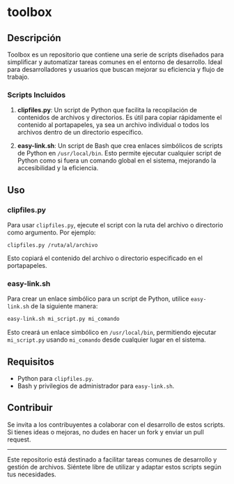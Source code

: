 # toolbox

## Descripción
Toolbox es un repositorio que contiene una serie de scripts diseñados para simplificar y automatizar tareas comunes en el entorno de desarrollo. Ideal para desarrolladores y usuarios que buscan mejorar su eficiencia y flujo de trabajo.

### Scripts Incluidos

1. **clipfiles.py**: Un script de Python que facilita la recopilación de contenidos de archivos y directorios. Es útil para copiar rápidamente el contenido al portapapeles, ya sea un archivo individual o todos los archivos dentro de un directorio específico.

2. **easy-link.sh**: Un script de Bash que crea enlaces simbólicos de scripts de Python en `/usr/local/bin`. Esto permite ejecutar cualquier script de Python como si fuera un comando global en el sistema, mejorando la accesibilidad y la eficiencia.

## Uso

### clipfiles.py
Para usar `clipfiles.py`, ejecute el script con la ruta del archivo o directorio como argumento. Por ejemplo:

```python3
clipfiles.py /ruta/al/archivo
```

Esto copiará el contenido del archivo o directorio especificado en el portapapeles.

### easy-link.sh
Para crear un enlace simbólico para un script de Python, utilice `easy-link.sh` de la siguiente manera:

```bash
easy-link.sh mi_script.py mi_comando
```

Esto creará un enlace simbólico en `/usr/local/bin`, permitiendo ejecutar `mi_script.py` usando `mi_comando` desde cualquier lugar en el sistema.

## Requisitos
- Python para `clipfiles.py`.
- Bash y privilegios de administrador para `easy-link.sh`.

## Contribuir
Se invita a los contribuyentes a colaborar con el desarrollo de estos scripts. Si tienes ideas o mejoras, no dudes en hacer un fork y enviar un pull request.

---

Este repositorio está destinado a facilitar tareas comunes de desarrollo y gestión de archivos. Siéntete libre de utilizar y adaptar estos scripts según tus necesidades.

